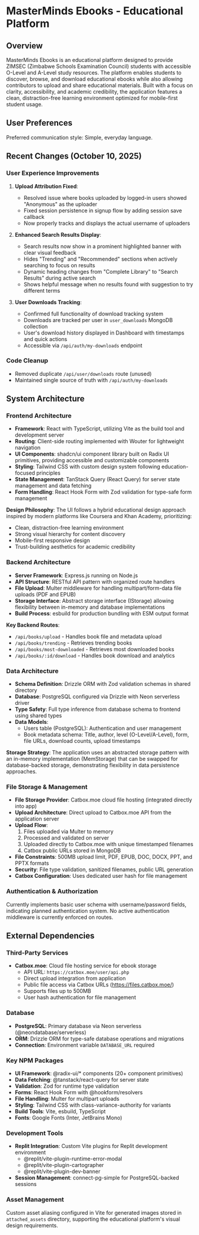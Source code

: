 # MasterMinds Ebooks - Educational Platform

## Overview

MasterMinds Ebooks is an educational platform designed to provide ZIMSEC (Zimbabwe Schools Examination Council) students with accessible O-Level and A-Level study resources. The platform enables students to discover, browse, and download educational ebooks while also allowing contributors to upload and share educational materials. Built with a focus on clarity, accessibility, and academic credibility, the application features a clean, distraction-free learning environment optimized for mobile-first student usage.

## User Preferences

Preferred communication style: Simple, everyday language.

## Recent Changes (October 10, 2025)

### User Experience Improvements
1. **Upload Attribution Fixed**: 
   - Resolved issue where books uploaded by logged-in users showed "Anonymous" as the uploader
   - Fixed session persistence in signup flow by adding session save callback
   - Now properly tracks and displays the actual username of uploaders

2. **Enhanced Search Results Display**:
   - Search results now show in a prominent highlighted banner with clear visual feedback
   - Hides "Trending" and "Recommended" sections when actively searching to focus on results
   - Dynamic heading changes from "Complete Library" to "Search Results" during active search
   - Shows helpful message when no results found with suggestion to try different terms

3. **User Downloads Tracking**:
   - Confirmed full functionality of download tracking system
   - Downloads are tracked per user in `user_downloads` MongoDB collection
   - User's download history displayed in Dashboard with timestamps and quick actions
   - Accessible via `/api/auth/my-downloads` endpoint

### Code Cleanup
- Removed duplicate `/api/user/downloads` route (unused)
- Maintained single source of truth with `/api/auth/my-downloads`

## System Architecture

### Frontend Architecture
- **Framework**: React with TypeScript, utilizing Vite as the build tool and development server
- **Routing**: Client-side routing implemented with Wouter for lightweight navigation
- **UI Components**: shadcn/ui component library built on Radix UI primitives, providing accessible and customizable components
- **Styling**: Tailwind CSS with custom design system following education-focused principles
- **State Management**: TanStack Query (React Query) for server state management and data fetching
- **Form Handling**: React Hook Form with Zod validation for type-safe form management

**Design Philosophy**: The UI follows a hybrid educational design approach inspired by modern platforms like Coursera and Khan Academy, prioritizing:
- Clean, distraction-free learning environment
- Strong visual hierarchy for content discovery
- Mobile-first responsive design
- Trust-building aesthetics for academic credibility

### Backend Architecture
- **Server Framework**: Express.js running on Node.js
- **API Structure**: RESTful API pattern with organized route handlers
- **File Upload**: Multer middleware for handling multipart/form-data file uploads (PDF and EPUB)
- **Storage Interface**: Abstract storage interface (IStorage) allowing flexibility between in-memory and database implementations
- **Build Process**: esbuild for production bundling with ESM output format

**Key Backend Routes**:
- `/api/books/upload` - Handles book file and metadata upload
- `/api/books/trending` - Retrieves trending books
- `/api/books/most-downloaded` - Retrieves most downloaded books
- `/api/books/:id/download` - Handles book download and analytics

### Data Architecture
- **Schema Definition**: Drizzle ORM with Zod validation schemas in shared directory
- **Database**: PostgreSQL configured via Drizzle with Neon serverless driver
- **Type Safety**: Full type inference from database schema to frontend using shared types
- **Data Models**:
  - Users table (PostgreSQL): Authentication and user management
  - Book metadata schema: Title, author, level (O-Level/A-Level), form, file URLs, download counts, upload timestamps

**Storage Strategy**: The application uses an abstracted storage pattern with an in-memory implementation (MemStorage) that can be swapped for database-backed storage, demonstrating flexibility in data persistence approaches.

### File Storage & Management
- **File Storage Provider**: Catbox.moe cloud file hosting (integrated directly into app)
- **Upload Architecture**: Direct upload to Catbox.moe API from the application server
- **Upload Flow**: 
  1. Files uploaded via Multer to memory
  2. Processed and validated on server
  3. Uploaded directly to Catbox.moe with unique timestamped filenames
  4. Catbox public URLs stored in MongoDB
- **File Constraints**: 500MB upload limit, PDF, EPUB, DOC, DOCX, PPT, and PPTX formats
- **Security**: File type validation, sanitized filenames, public URL generation
- **Catbox Configuration**: Uses dedicated user hash for file management

### Authentication & Authorization
Currently implements basic user schema with username/password fields, indicating planned authentication system. No active authentication middleware is currently enforced on routes.

## External Dependencies

### Third-Party Services
- **Catbox.moe**: Cloud file hosting service for ebook storage
  - API URL: `https://catbox.moe/user/api.php`
  - Direct upload integration from application
  - Public file access via Catbox URLs (https://files.catbox.moe/)
  - Supports files up to 500MB
  - User hash authentication for file management

### Database
- **PostgreSQL**: Primary database via Neon serverless (@neondatabase/serverless)
- **ORM**: Drizzle ORM for type-safe database operations and migrations
- **Connection**: Environment variable `DATABASE_URL` required

### Key NPM Packages
- **UI Framework**: @radix-ui/* components (20+ component primitives)
- **Data Fetching**: @tanstack/react-query for server state
- **Validation**: Zod for runtime type validation
- **Forms**: React Hook Form with @hookform/resolvers
- **File Handling**: Multer for multipart uploads
- **Styling**: Tailwind CSS with class-variance-authority for variants
- **Build Tools**: Vite, esbuild, TypeScript
- **Fonts**: Google Fonts (Inter, JetBrains Mono)

### Development Tools
- **Replit Integration**: Custom Vite plugins for Replit development environment
  - @replit/vite-plugin-runtime-error-modal
  - @replit/vite-plugin-cartographer
  - @replit/vite-plugin-dev-banner
- **Session Management**: connect-pg-simple for PostgreSQL-backed sessions

### Asset Management
Custom asset aliasing configured in Vite for generated images stored in `attached_assets` directory, supporting the educational platform's visual design requirements.